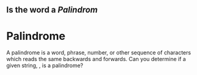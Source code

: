 ## Is the word a *Palindrom*
# Palindrome
A palindrome is a word, phrase, number, or other sequence of characters which reads the same backwards and forwards. Can you determine if a given string, , is a palindrome?
